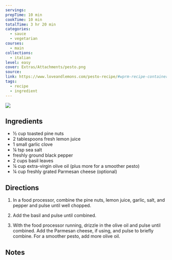 ```yaml
---
servings:
prepTime: 10 min
cookTime: 10 min
totalTime: 3 hr 20 min
categories:
  - sauce
  - vegetarian
courses:
  - main
collections:
  - italian
level: easy
cover: Extras/Attachments/pesto.png
source:
link: https://www.loveandlemons.com/pesto-recipe/#wprm-recipe-container-43134
tags:
  - recipe
  - ingredient
---
```


![](Extras/Attachments/pesto.png)


## Ingredients

- ½ cup toasted pine nuts
- 2 tablespoons fresh lemon juice
- 1 small garlic clove
- ¼ tsp sea salt
- freshly ground black pepper
- 2 cups basil leaves
- ¼ cup extra-virgin olive oil (plus more for a smoother pesto)
- ¼ cup freshly grated Parmesan cheese (optional)


## Directions

1. In a food processor, combine the pine nuts, lemon juice, garlic, salt, and pepper and pulse until well chopped.

2. Add the basil and pulse until combined.

3. With the food processor running, drizzle in the olive oil and pulse until combined. Add the Parmesan cheese, if using, and pulse to briefly combine. For a smoother pesto, add more olive oil.


## Notes
